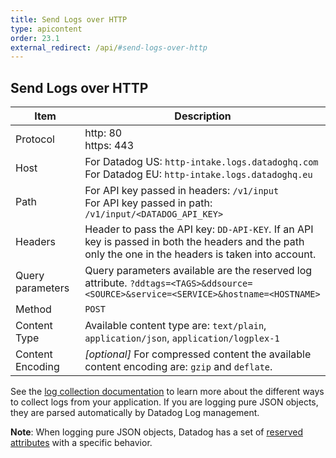 ```yaml
---
title: Send Logs over HTTP
type: apicontent
order: 23.1
external_redirect: /api/#send-logs-over-http
---
```


## Send Logs over HTTP

| Item             | Description                                                                                                                                           |
| ---------------- | ----------------------------------------------------------------------------------------------------------------------------------------------------- |
| Protocol         | http: 80<br>https: 443                                                                                                                                |
| Host             | For Datadog US: `http-intake.logs.datadoghq.com` <br> For Datadog EU: `http-intake.logs.datadoghq.eu`                                                 |
| Path             | For API key passed in headers: `/v1/input`<br> For API key passed in path: `/v1/input/<DATADOG_API_KEY>`                                              |
| Headers          | Header to pass the API key: `DD-API-KEY`. If an API key is passed in both the headers and the path only the one in the headers is taken into account. |
| Query parameters | Query parameters available are the reserved log attribute. `?ddtags=<TAGS>&ddsource=<SOURCE>&service=<SERVICE>&hostname=<HOSTNAME>`                   |
| Method           | `POST`                                                                                                                                                |
| Content Type     | Available content type are: `text/plain`, `application/json`, `application/logplex-1`                                                                 |
| Content Encoding | _[optional]_ For compressed content the available content encoding are: `gzip` and `deflate`.                                                         |

See the [log collection documentation][1] to learn more about the different ways to collect logs from your application. If you are logging pure JSON objects, they are parsed automatically by Datadog Log management.

**Note**: When logging pure JSON objects, Datadog has a set of [reserved attributes][2] with a specific behavior.

[1]: /logs/log_collection/
[2]: /logs/log_collection/#reserved-attributes
